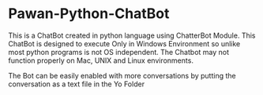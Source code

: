 # Pawan-Python-ChatBot
This is a ChatBot created in python language using ChatterBot Module. This ChatBot is designed to execute Only in Windows Environment so unlike most python programs is not OS independent. The Chatbot may not function properly on Mac, UNIX and Linux environments.

The Bot can be easily enabled with more conversations by putting the conversation as a text file in the Yo Folder
